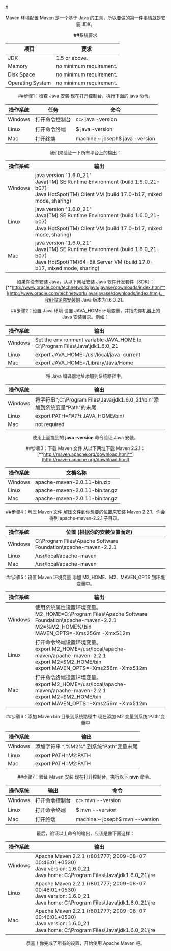 #<center>Maven 环境配置
Maven 是一个基于 Java 的工具，所以要做的第一件事情就是安装 JDK。

##系统要求

项目              | 要求
---------------- | -----------------------
JDK              | 1.5 or above.
Memory           | no minimum requirement.
Disk Space       | no minimum requirement.
Operating System | no minimum requirement.

##步骤1：检查 Java 安装
现在打开控制台，执行下面的 java 命令。

操作系统  | 任务                   | 命令
------- | ---------------------- | -------------------------------
Windows | 打开命令控制台           | c:\> java -version
Linux   | 打开命令终端             | $ java -version
Mac     | 打开终端                | machine:~ joseph$ java -version

我们来验证一下所有平台上的输出：

操作系统 | 输出
--------|---------------------------------------------------------
Windows | java version "1.6.0_21"<br/>Java(TM) SE Runtime Environment (build 1.6.0_21-b07)<br/>Java HotSpot(TM) Client VM (build 17.0-b17, mixed mode, sharing)
Linux   | java version "1.6.0_21"<br/>Java(TM) SE Runtime Environment (build 1.6.0_21-b07)<br/>Java HotSpot(TM) Client VM (build 17.0-b17, mixed mode, sharing)
Mac     | java version "1.6.0_21"<br/>Java(TM) SE Runtime Environment (build 1.6.0_21-b07)<br/>Java HotSpot(TM)64-Bit Server VM (build 17.0-b17, mixed mode, sharing)

如果你没有安装 Java，从以下网址安装 Java 软件开发套件（SDK）：[**http://www.oracle.com/technetwork/java/javase/downloads/index.html**](http://www.oracle.com/technetwork/java/javase/downloads/index.html)。我们假定你安装的 Java 版本为1.6.0_21。

##步骤2：设置 Java 环境
设置 JAVA_HOME 环境变量，并指向你机器上的 Java 安装目录。例如：

操作系统 | 输出
--------|---------------------------------------------------------
Windows | Set the environment variable JAVA_HOME to C:\Program Files\Java\jdk1.6.0_21
Linux   | export JAVA_HOME=/usr/local/java-current
Mac     | export JAVA_HOME=/Library/Java/Home

将 Java 编译器地址添加到系统路径中。

操作系统 | 输出
--------|---------------------------------------------------------
Windows | 将字符串“;C:\Program Files\Java\jdk1.6.0_21\bin”添加到系统变量“Path”的末尾
Linux   | export PATH=$PATH:$JAVA_HOME/bin/
Mac     | not required

使用上面提到的 **java -version** 命令验证 Java 安装。

##步骤3：下载 Maven 文件
从以下网址下载 Maven 2.2.1：[**http://maven.apache.org/download.html**](http://maven.apache.org/download.html)

操作系统  | 文档名称
--------|-------------------------------
Windows | apache-maven-2.0.11-bin.zip
Linux   | apache-maven-2.0.11-bin.tar.gz
Mac     | apache-maven-2.0.11-bin.tar.gz

##步骤4：解压 Maven 文件
解压文件到你想要的位置来安装 Maven 2.2.1，你会得到 apache-maven-2.2.1 子目录。

操作系统  | 位置 (根据你的安装位置而定)
--------|---------------------------------------------------------------
Windows | C:\Program Files\Apache Software Foundation\apache-maven-2.2.1
Linux   | /usr/local/apache-maven
Mac     | /usr/local/apache-maven

##步骤5：设置 Maven 环境变量
添加 M2_HOME、M2、MAVEN_OPTS 到环境变量中。

操作系统 | 输出
--------|-------------------------------------------------------
Windows | 使用系统属性设置环境变量。<br/>M2_HOME=C:\Program Files\Apache Software Foundation\apache-maven-2.2.1<br/>M2=%M2_HOME%\bin<br/>MAVEN_OPTS=-Xms256m -Xmx512m
Linux   | 打开命令终端设置环境变量。<br/>export M2_HOME=/usr/local/apache-maven/apache-maven-2.2.1<br/>export M2=$M2_HOME/bin<br/>export MAVEN_OPTS=-Xms256m -Xmx512m
Mac     | 打开命令终端设置环境变量。<br/>export M2_HOME=/usr/local/apache-maven/apache-maven-2.2.1<br/>export M2=$M2_HOME/bin<br/>export MAVEN_OPTS=-Xms256m -Xmx512m

##步骤6：添加 Maven bin 目录到系统路径中
现在添加 M2 变量到系统“Path”变量中

操作系统 | 输出
--------|-------------------------------------------------------
Windows | 添加字符串 “;%M2%” 到系统“Path”变量末尾
Linux   | export PATH=$M2:$PATH
Mac     | export PATH=$M2:$PATH

##步骤7：验证 Maven 安装
现在打开控制台，执行以下 **mvn** 命令。

操作系统 | 输出          | 命令
--------|--------------|----------------------------------------
Windows | 打开命令控制台 | c:\> mvn --version
Linux   | 打开命令终端   | $ mvn --version
Mac     | 打开终端      | machine:~ joseph$ mvn --version

最后，验证以上命令的输出，应该是像下面这样：

操作系统 | 输出
--------|-------------------------------------------------------
Windows | Apache Maven 2.2.1 (r801777; 2009-08-07 00:46:01+0530)<br/>Java version: 1.6.0_21<br/>Java home: C:\Program Files\Java\jdk1.6.0_21\jre
Linux   | Apache Maven 2.2.1 (r801777; 2009-08-07 00:46:01+0530)<br/>Java version: 1.6.0_21<br/>Java home: C:\Program Files\Java\jdk1.6.0_21\jre
Mac     | Apache Maven 2.2.1 (r801777; 2009-08-07 00:46:01+0530)<br/>Java version: 1.6.0_21<br/>Java home: C:\Program Files\Java\jdk1.6.0_21\jre

恭喜！你完成了所有的设置，开始使用 Apache Maven 吧。